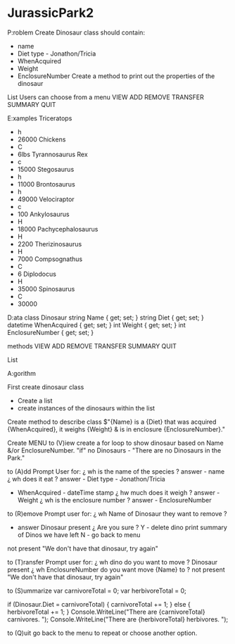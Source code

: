# JurassicPark2

P:roblem
Create Dinosaur class
should contain:

- name
- Diet type - Jonathon/Tricia
- WhenAcquired
- Weight
- EnclosureNumber
  Create a method to print out the properties of the dinosaur

List<Dinosaur>
Users can choose from a menu
VIEW
ADD
REMOVE
TRANSFER
SUMMARY
QUIT

E:xamples
Triceratops

- h
- 26000
  Chickens
- C
- 6lbs
  Tyrannosaurus Rex
- c
- 15000
  Stegosaurus
- h
- 11000
  Brontosaurus
- h
- 49000
  Velociraptor
- c
- 100
  Ankylosaurus
- H
- 18000
  Pachycephalosaurus
- H
- 2200
  Therizinosaurus
- H
- 7000
  Compsognathus
- C
- 6
  Diplodocus
- H
- 35000
  Spinosaurus
- C
- 30000

D:ata
class Dinosaur
string Name { get; set; }
string Diet { get; set; }
datetime WhenAcquired { get; set; }
int Weight { get; set; }
int EnclosureNumber { get; set; }

methods
VIEW
ADD
REMOVE
TRANSFER
SUMMARY
QUIT

List<Dinosaur>

A:gorithm

First create dinosaur class

- Create a list
- create instances of the dinosaurs within the list

Create method to describe class
$"{Name} is a {Diet} that was acquired {WhenAcquired}, it weighs {Weight} & is in enclosure {EnclosureNumber}."

Create MENU
to (V)iew
create a for loop to show dinosaur based on Name &/or EnclosureNumber.
"if" no Dinosaurs - "There are no Dinosaurs in the Park."

to (A)dd
Prompt User for:
¿ wh is the name of the species ?
answer - name
¿ wh does it eat ?
answer - Diet type - Jonathon/Tricia

- WhenAcquired - dateTime stamp
  ¿ hw much does it weigh ?
  answer - Weight
  ¿ wh is the enclosure number ?
  answer - EnclosureNumber

to (R)emove
Prompt user for:
¿ wh Name of Dinosaur they want to remove ?

- answer
  Dinosaur present
  ¿ Are you sure ?
  Y - delete dino
  print summary of Dinos we have left
  N - go back to menu

not present
"We don't have that dinosaur, try again"

to (T)ransfer
Prompt user for:
¿ wh dino do you want to move ?
Dinosaur present
¿ wh EnclosureNumber do you want move {Name} to ?
not present
"We don't have that dinosaur, try again"

to (S)ummarize
var carnivoreTotal = 0;
var herbivoreTotal = 0;

if (Dinosaur.Diet = carnivoreTotal)
{
carnivoreTotal += 1;
}
else
{
herbivoreTotal += 1;
}
Console.WriteLine("There are {carnivoreTotal} carnivores. ");
Console.WriteLine("There are {herbivoreTotal} herbivores. ");

to (Q)uit
go back to the menu to repeat or choose another option.
